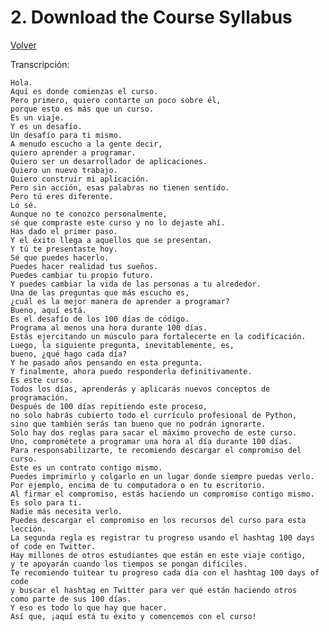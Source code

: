 
<h1>2. Download the Course Syllabus</h1>
<a href="..\Readme.md" title="Volver a Readme.md">Volver</a>

Transcripción:

    Hola.
    Aquí es donde comienzas el curso.
    Pero primero, quiero contarte un poco sobre él,
    porque esto es más que un curso.
    Es un viaje.
    Y es un desafío.
    Un desafío para ti mismo.
    A menudo escucho a la gente decir,
    quiero aprender a programar.
    Quiero ser un desarrollador de aplicaciones.
    Quiero un nuevo trabajo.
    Quiero construir mi aplicación.
    Pero sin acción, esas palabras no tienen sentido.
    Pero tú eres diferente.
    Lo sé.
    Aunque no te conozco personalmente,
    sé que compraste este curso y no lo dejaste ahí.
    Has dado el primer paso.
    Y el éxito llega a aquellos que se presentan.
    Y tú te presentaste hoy.
    Sé que puedes hacerlo.
    Puedes hacer realidad tus sueños.
    Puedes cambiar tu propio futuro.
    Y puedes cambiar la vida de las personas a tu alrededor.
    Una de las preguntas que más escucho es,
    ¿cuál es la mejor manera de aprender a programar?
    Bueno, aquí está.
    Es el desafío de los 100 días de código.
    Programa al menos una hora durante 100 días.
    Estás ejercitando un músculo para fortalecerte en la codificación.
    Luego, la siguiente pregunta, inevitablemente, es,
    bueno, ¿qué hago cada día?
    Y he pasado años pensando en esta pregunta.
    Y finalmente, ahora puedo responderla definitivamente.
    Es este curso.
    Todos los días, aprenderás y aplicarás nuevos conceptos de programación.
    Después de 100 días repitiendo este proceso,
    no solo habrás cubierto todo el currículo profesional de Python,
    sino que también serás tan bueno que no podrán ignorarte.
    Solo hay dos reglas para sacar el máximo provecho de este curso.
    Uno, comprométete a programar una hora al día durante 100 días.
    Para responsabilizarte, te recomiendo descargar el compromiso del curso.
    Este es un contrato contigo mismo.
    Puedes imprimirlo y colgarlo en un lugar donde siempre puedas verlo.
    Por ejemplo, encima de tu computadora o en tu escritorio.
    Al firmar el compromiso, estás haciendo un compromiso contigo mismo.
    Es solo para ti.
    Nadie más necesita verlo.
    Puedes descargar el compromiso en los recursos del curso para esta lección.
    La segunda regla es registrar tu progreso usando el hashtag 100 days of code en Twitter.
    Hay millones de otros estudiantes que están en este viaje contigo,
    y te apoyarán cuando los tiempos se pongan difíciles.
    Te recomiendo tuitear tu progreso cada día con el hashtag 100 days of code
    y buscar el hashtag en Twitter para ver qué están haciendo otros
    como parte de sus 100 días.
    Y eso es todo lo que hay que hacer.
    Así que, ¡aquí está tu éxito y comencemos con el curso!
